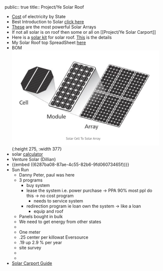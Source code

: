 public:: true
title:: Project/Ye Solar Roof

- [Cost](https://www.eia.gov/electricity/state/) of electricity by State
- Best Introduction to Solar [click here](https://www.cleanenergyreviews.info/solar-panels)
- [These](https://www.cleanenergyreviews.info/blog/most-powerful-solar-panels) are the most powerful Solar Arrays
- If not all solar is on roof then some or all on [[Project/Ye Solar Carport]]
- Here is a [solar kit](https://www.google.com/shopping/product/434143281393975216?q=buy+solar+panels+with+micro+inverters&prds=epd:2426752309570714609,eto:2426752309570714609_0&sa=X&ved=0ahUKEwjFyYCSkZD4AhU_lnIEHcsfDgEQ9pwGCAs) for solar roof. [This](https://www.gogreensolar.com/products/13kw-diy-solar-panel-kit-sunspark-enphase) is the details
- My Solar Roof top SpreadSheet [here](https://docs.google.com/spreadsheets/d/15OzMvjN_9yyLq_VfnQaWiL0mXP83SCD5Z3ZAchzZLBE/edit?usp=sharing)
- BOM
  ![image.png](../assets/image_1653911497222_0.png){:height 275, :width 377}
- solar [calculator](https://understandsolar.org/success_slfcalc/?&a=NSBOb3J0b24gUmQsIE1BLCAwMjQyMA==&f=NA&lsid=489&zip=02420&property_type=Single%20Family%20Home&ownership=Own&monthly_elec=250&shade=A%20Little%20Shade&lid=2046555&cpi=0&timeline=Ready&qb=5&direct=1)
- Venture Solar (Dillian)
- {{embed ((6287ba08-87ae-4c55-82b6-9fd06073465f))}}
- Sun Run
	- Danny Peter, paul was here
	- 3 programs
		- buy system
		- lease the system i.e. power purchase -> PPA 90% most ppl do this -> no cost program
			- needs to service system
		- redirection program ie loan own the system -> like a loan
			- equip and roof
	- Panels bought in bulk
	- We need to get energy from other states
	-
	- One meter
	- .25 center per killowat Eversource
	- .19  up 2.9 % per year
	- site survey
	-
	-
- [Solar Carport Guide](https://www.ecowatch.com/solar-carport-guide-2654668562.html)